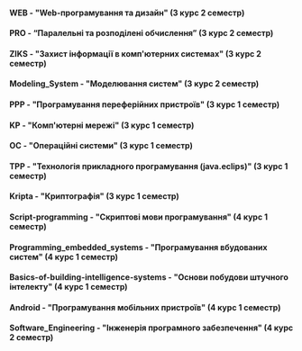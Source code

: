 #### WEB - "Web-програмування та дизайн" (3 курс 2 семестр)
#### PRO - “Паралельні та розподілені обчислення” (3 курс 2 семестр)
#### ZIKS - "Захист інформації в комп'ютерних системах" (3 курс 2 семестр)
#### Modeling_System - "Моделювання систем" (3 курс 2 семестр)
#### PPP - "Програмування переферійних пристроїв" (3 курс 1 семестр)
#### KP - "Комп'ютерні мережі" (3 курс 1 семестр)
#### OC - "Операційні системи" (3 курс 1 семестр)
#### TPP - "Технологія прикладного програмування (java.eclips)" (3 курс 1 семестр)
#### Kripta - "Криптографія" (3 курс 1 семестр)
#### Script-programming - "Скриптові мови програмування" (4 курс 1 семестр)
#### Programming_embedded_systems - "Програмування вбудованих систем" (4 курс 1 семестр)
#### Basics-of-building-intelligence-systems - "Основи побудови штучного інтелекту" (4 курс 1 семестр)
#### Android - "Програмування мобільних пристроїв" (4 курс 1 семестр)
#### Software_Engineering - "Інженерія програмного забезпечення" (4 курс 2 семестр)
